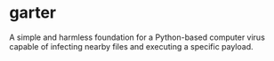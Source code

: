 # garter
A simple and harmless foundation for a Python-based computer virus capable of infecting nearby files and executing a specific payload.

